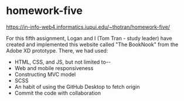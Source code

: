 # homework-five
https://in-info-web4.informatics.iupui.edu/~thotran/homework-five/

For this fifth assignment, Logan and I (Tom Tran - study leader) have created and implemented this website called "The BookNook" from the Adobe XD prototype. There, we had used:

- HTML, CSS, and JS, but not limited to--
- Web and mobile responsiveness
- Constructing MVC model
- SCSS
- An habit of using the GitHub Desktop to fetch origin
- Commit the code with collaboration
